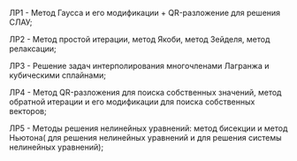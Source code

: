 
ЛР1 - Метод Гаусса и его модификации + QR-разложение для решения СЛАУ;

ЛР2 - Метод простой итерации, метод Якоби, метод Зейделя, метод релаксации;

ЛР3 - Решение задач интерполирования многочленами Лагранжа и кубическими сплайнами;

ЛР4 - Метод QR-разложения для поиска собственных значений, метод обратной итерации и его модификации для поиска собственных векторов;

ЛР5 - Методы решения нелинейных уравнений: метод бисекции и метод Ньютона( для решения нелинейных уравнений и для решения системы нелинейных уравнений);
